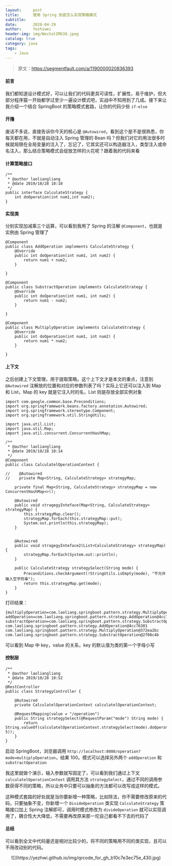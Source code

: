 ```yaml
---
layout:     post
title:      使用 Spring 到底怎么实现策略模式
subtitle:   
date:       2020-04-29
author:     Yezhiwei
header-img: img/WechatIMG38.jpeg
catalog: true
category: java
tags:
    - Java
---
```



> 原文：https://segmentfault.com/a/1190000020836393

#### 前言
我们都知道设计模式好，可以让我们的代码更具可读性，扩展性，易于维护，但大部分程序猿一开始都学过至少一遍设计模式吧，实战中不知用到了几成。接下来让我介绍一个结合 SpringBoot 的策略模式套路，让你的代码少些 `if-else`

#### 开撸
废话不多说，直接告诉你今天的核心是 `@Autowired`，看到这个是不是很熟悉，你每天都在用，不就是自动注入 Spring 管理的 Bean 吗？但我们对它的用法很多时候就局限在全局变量的注入了，忘记了，它其实还可以构造器注入，类型注入或命名注入，那么结合策略模式会绽放怎样的火花呢？跟着我的代码来看

#### 计算策略接口

```
/**
 * @author laoliangliang
 * @date 2019/10/28 10:10
 */
public interface CalculateStrategy {
    int doOperation(int num1,int num2);
}
```

#### 实现类

分别实现加减乘三个运算，可以看到我用了 Spring 的注解 `@Component`，也就是实例由 Spring 管理了

```
@Component
public class AddOperation implements CalculateStrategy {
    @Override
    public int doOperation(int num1, int num2) {
        return num1 + num2;
    }

}
```

```
@Component
public class SubstractOperation implements CalculateStrategy {
    @Override
    public int doOperation(int num1, int num2) {
        return num1 - num2;
    }

}
```

```
@Component
public class MultiplyOperation implements CalculateStrategy {
    @Override
    public int doOperation(int num1, int num2) {
        return num1 * num2;
    }

}
```

#### 上下文
之后创建上下文管理，用于提取策略。这个上下文才是本文的重点，注意到 `@Autowired` 注解放的位置和对应的参数列表了吗？实际上它还可以注入到 Map 和 List，Map 的 key 就是它注入时的名，List 则是存放全部实例对象

```
import com.google.common.base.Preconditions;
import org.springframework.beans.factory.annotation.Autowired;
import org.springframework.stereotype.Component;
import org.springframework.util.StringUtils;

import java.util.List;
import java.util.Map;
import java.util.concurrent.ConcurrentHashMap;

/**
 * @author laoliangliang
 * @date 2019/10/28 10:14
 */
@Component
public class CalculatelOperationContext {

//    @Autowired
//    private Map<String, CalculateStrategy> strategyMap;

    private final Map<String, CalculateStrategy> strategyMap = new ConcurrentHashMap<>();

    @Autowired
    public void stragegyInteface(Map<String, CalculateStrategy> strategyMap) {
        this.strategyMap.clear();
        strategyMap.forEach(this.strategyMap::put);
        System.out.println(this.strategyMap);
    }


    @Autowired
    public void stragegyInteface2(List<CalculateStrategy> strategyMap) {
        strategyMap.forEach(System.out::println);
    }

    public CalculateStrategy strategySelect(String mode) {
        Preconditions.checkArgument(!StringUtils.isEmpty(mode), "不允许输入空字符串");
        return this.strategyMap.get(mode);
    }
}
```

打印结果：

```
{multiplyOperation=com.laoliang.springboot.pattern.strategy.MultiplyOperation@372ea2bc, addOperation=com.laoliang.springboot.pattern.strategy.AddOperation@4cc76301, substractOperation=com.laoliang.springboot.pattern.strategy.SubstractOperation@2f08c4b}
com.laoliang.springboot.pattern.strategy.AddOperation@4cc76301
com.laoliang.springboot.pattern.strategy.MultiplyOperation@372ea2bc
com.laoliang.springboot.pattern.strategy.SubstractOperation@2f08c4b
```

可以看到 Map 中 key，value 的关系，key 的默认值为类的第一个字母小写

#### 控制层

```
/**
 * @author laoliangliang
 * @date 2019/10/28 10:52
 */
@RestController
public class StrategyController {

    @Autowired
    private CalculatelOperationContext calculatelOperationContext;

    @RequestMapping(value = "/operation")
    public String strategySelect(@RequestParam("mode") String mode) {
        return String.valueOf(calculatelOperationContext.strategySelect(mode).doOperation(20, 5));
    }
}
```
启动 SpringBoot，浏览器调用 `http://localhost:8080/operation?mode=multiplyOperation`，结果 100。模式可以选择另外两个 `addOperation` 和 `substractOperation`

我这里就做个演示，输入参数就写固定了，可以看到我们通过上下文 `calculatelOperationContext` 调用其方法 `strategySelect`，通过不同的调用参数获得不同的策略，所以业务中只要可以抽象的方法都可以改写成这样的模式。

这种模式套路的好处就是当你要新增一种策略，比如除法，你不需要修改原来的代码，只要抽象不变，你新增一个 `DivideOperation` 类实现 `CalculateStrategy` 策略接口加上 Spring 注解即可，调用时模式修改为 `divideOperation` 就可以实现调用了，耦合性大大降低，不需要再改原来那一坨自己都看不下去的代码了

#### 总结
可以看到全文中代码量还是相对比较少的，将不同的策略用不同的类实现，且可以不用改动别的代码。

<div align=center>![](https://yezhwi.github.io/img/qrcode_for_gh_b10c7e3ec75e_430.jpg)
